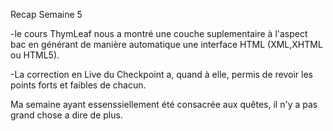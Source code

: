 Recap Semaine 5

-le cours ThymLeaf nous a montré une couche suplementaire à l'aspect bac en générant de manière automatique une interface HTML (XML,XHTML ou HTML5).

-La correction en Live du Checkpoint a, quand à elle, permis de revoir les points forts et faibles de chacun.

Ma semaine ayant essenssiellement été consacrée aux quêtes, il n'y a pas grand chose a dire de plus.
